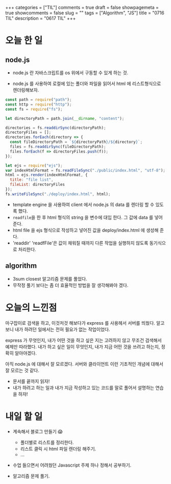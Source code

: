 +++
categories = ["TIL"]
comments = true
draft = false
showpagemeta = true
showcomments = false
slug = ""
tags = ["Algorithm", "JS"]
title = "0716 TIL"
description = "0617 TIL"
+++

# 오늘 한 일

## node.js

- node.js 란 자바스크립트를 os 위에서 구동할 수 있게 하는 것.

- node.js 를 사용하여 로컬에 있는 폴더와 파일을 읽어서 html 에 리스트형식으로 렌더링해보자.

```js
const path = require("path");
const http = require("http");
const fs = require("fs");

let directoryPath = path.join(__dirname, "content");

directories = fs.readdirSync(directoryPath);
directoryFiles = [];
directories.forEach(directory => {
  const fileDirectoryPath = `${directoryPath}/${directory}`;
  files = fs.readdirSync(fileDirectoryPath);
  files.forEach(f => directoryFiles.push(f));
});

let ejs = require("ejs");
var indexHtmlFormat = fs.readFileSync("./public/index.html", "utf-8");
html = ejs.render(indexHtmlFormat, {
  title: "file list",
  fileList: directoryFiles
});
fs.writeFileSync("./deploy/index.html", html);
```

- template engine 을 사용하여 client 에서 node.js 의 data 를 렌더링 할 수 있도록 했다.
- `readfile`을 한 후 html 형식의 string 을 변수에 대입 한다. 그 값에 data 를 넣어준다.
- html file 을 ejs 형식으로 작성하고 넣어진 값을 deploy/index.html 에 생성해 준다.
- 'readdir' 'readfFile'은 값이 채워질 때까지 다른 작업을 실행하지 않도록 동기식으로 처리한다.

## algorithm

- 3sum closest 알고리즘 문제를 풀었다.
- 무작정 풀기 보다는 좀 더 효율적인 방법을 잘 생각해봐야 겠다.

# 오늘의 느낀점

마구잡이로 검색을 하고, 이것저것 해보다가 express 를 사용헤서 서버를 띄웠다. 알고 보니 내가 하려던 일에서는 전혀 필요가 없는 작업이었다.

express 가 무엇인지, 내가 어떤 것을 하고 싶은 지는 고려하지 않고 무조건 검색해서 예제만 따라했다.
내가 하고 싶은 일이 무엇인지, 내가 지금 어떤 것을 쓰려고 하는지, 정확히 알아야겠다.

아직 node.js 에 대해서 잘 모르겠다. 서버와 클라이언트 이런 기초적인 개념에 대해서 잘 모르는 것 같다.

- 문서를 끝까지 읽자!
- 내가 하려고 하는 일과 내가 지금 작성하고 있는 코드를 말로 풀어서 설명하는 연습을 하자!

# 내일 할 일

- 계속해서 블로그 만들기 😱

  - 폴더별로 리스트를 정리한다.
  - 리스트 클릭 시 html 파일 렌더링 해주기.
  - ...

- 수업 들으면서 어려웠던 Javascript 주제 하나 정해서 공부하기.

- 알고리즘 문제 풀기.

